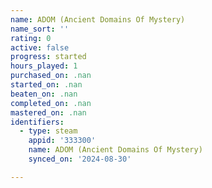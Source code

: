 ```yaml
---
name: ADOM (Ancient Domains Of Mystery)
name_sort: ''
rating: 0
active: false
progress: started
hours_played: 1
purchased_on: .nan
started_on: .nan
beaten_on: .nan
completed_on: .nan
mastered_on: .nan
identifiers:
  - type: steam
    appid: '333300'
    name: ADOM (Ancient Domains Of Mystery)
    synced_on: '2024-08-30'

---
```


